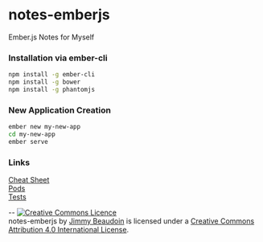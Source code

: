 # notes-emberjs
Ember.js Notes for Myself

### Installation via ember-cli
```sh
npm install -g ember-cli
npm install -g bower
npm install -g phantomjs
```
### New Application Creation
```sh
ember new my-new-app
cd my-new-app
ember serve
```

### Links
[Cheat Sheet](cheat-sheet.md)  
[Pods](pods.md)  
[Tests](tests.md)

--
<a rel="license" href="http://creativecommons.org/licenses/by/4.0/"><img alt="Creative Commons Licence" style="border-width:0" src="https://i.creativecommons.org/l/by/4.0/80x15.png" /></a><br /><span xmlns:dct="http://purl.org/dc/terms/" property="dct:title">notes-emberjs</span> by <a xmlns:cc="http://creativecommons.org/ns#" href="http://jim-beaudoin.com" property="cc:attributionName" rel="cc:attributionURL">Jimmy Beaudoin</a> is licensed under a <a rel="license" href="http://creativecommons.org/licenses/by/4.0/">Creative Commons Attribution 4.0 International License</a>.
